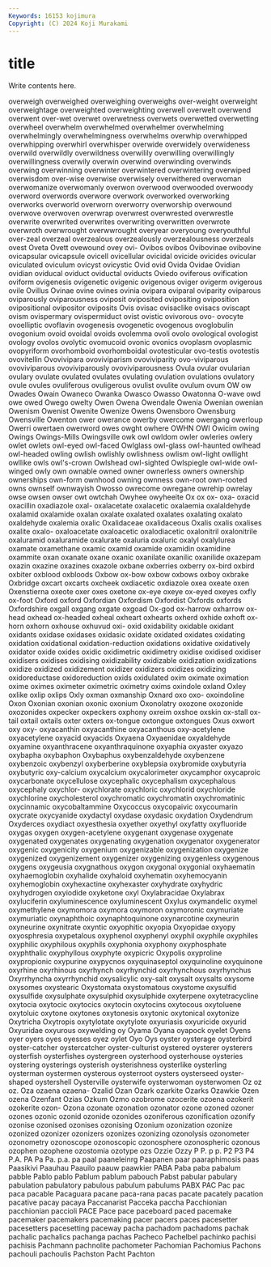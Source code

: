 ```yaml
---
Keywords: 16153 kojimura
Copyright: (C) 2024 Koji Murakami
---
```


# title

Write contents here.



 overweigh
overweighed overweighing overweighs over-weight overweight overweightage overweighted overweighting overwell overwelt
overwend overwent over-wet overwet overwetness overwets overwetted overwetting overwheel overwhelm
overwhelmed overwhelmer overwhelming overwhelmingly overwhelmingness overwhelms overwhip overwhipped overwhipping overwhirl
overwhisper overwide overwidely overwideness overwild overwildly overwildness overwilily overwilling overwillingly
overwillingness overwily overwin overwind overwinding overwinds overwing overwinning overwinter overwintered
overwintering overwiped overwisdom over-wise overwise overwisely overwithered overwoman overwomanize overwomanly
overwon overwood overwooded overwoody overword overwords overwore overwork overworked overworking
overworks overworld overworn overworry overworship overwound overwove overwoven overwrap overwrest
overwrested overwrestle overwrite overwrited overwrites overwriting overwritten overwrote overwroth overwrought
overwwrought overyear overyoung overyouthful over-zeal overzeal overzealous overzealously overzealousness overzeals
ovest Oveta Ovett ovewound ovey ovi- Ovibos ovibos Ovibovinae ovibovine
ovicapsular ovicapsule ovicell ovicellular ovicidal ovicide ovicides ovicular oviculated oviculum
ovicyst ovicystic Ovid ovid Ovida Ovidae Ovidian ovidian oviducal oviduct
oviductal oviducts Oviedo oviferous ovification oviform ovigenesis ovigenetic ovigenic ovigenous
oviger ovigerm ovigerous ovile Ovillus Ovinae ovine ovines ovinia ovipara
oviparal oviparity oviparous oviparously oviparousness oviposit oviposited ovipositing oviposition ovipositional
ovipositor oviposits Ovis ovisac ovisaclike ovisacs oviscapt ovism ovispermary ovispermiduct
ovist ovistic ovivorous ovo- ovocyte ovoelliptic ovoflavin ovogenesis ovogenetic ovogenous
ovoglobulin ovogonium ovoid ovoidal ovoids ovolemma ovoli ovolo ovological ovologist
ovology ovolos ovolytic ovomucoid ovonic ovonics ovoplasm ovoplasmic ovopyriform ovorhomboid
ovorhomboidal ovotesticular ovo-testis ovotestis ovovitellin Ovovivipara ovoviviparism ovoviviparity ovo-viviparous ovoviviparous
ovoviviparously ovoviviparousness Ovula ovular ovularian ovulary ovulate ovulated ovulates ovulating
ovulation ovulations ovulatory ovule ovules ovuliferous ovuligerous ovulist ovulite ovulum
ovum OW ow Owades Owain Owaneco Owanka Owasco Owasso Owatonna
O-wave owd owe owed Owego owelty Owen Owena Owendale Owenia
Owenian owenian Owenism Owenist Owenite Owenize Owens Owensboro Owensburg Owensville
Owenton ower owerance owerby owercome owergang owerloup Owerri owertaen owerword
owes owght owhere OWHN OWI Owicim owing Owings Owings-Mills Owingsville
owk owl owldom owler owleries owlery owlet owlets owl-eyed owl-faced
Owlglass owl-glass owl-haunted owlhead owl-headed owling owlish owlishly owlishness owlism
owl-light owllight owllike owls owl's-crown Owlshead owl-sighted Owlspiegle owl-wide owl-winged
owly own ownable owned owner ownerless owners ownership ownerships own-form
ownhood owning ownness own-root own-rooted owns ownself ownwayish Owosso owrecome
owregane owrehip owrelay owse owsen owser owt owtchah Owyhee owyheeite
Ox ox ox- oxa- oxacid oxacillin oxadiazole oxal- oxalacetate oxalacetic
oxalaemia oxalaldehyde oxalamid oxalamide oxalan oxalate oxalated oxalates oxalating oxalato
oxaldehyde oxalemia oxalic Oxalidaceae oxalidaceous Oxalis oxalis oxalises oxalite oxalo-
oxaloacetate oxaloacetic oxalodiacetic oxalonitril oxalonitrile oxaluramid oxaluramide oxalurate oxaluria oxaluric
oxalyl oxalylurea oxamate oxamethane oxamic oxamid oxamide oxamidin oxamidine oxammite
oxan oxanate oxane oxanic oxanilate oxanilic oxanilide oxazepam oxazin oxazine
oxazines oxazole oxbane oxberries oxberry ox-bird oxbird oxbiter oxblood oxbloods
Oxbow ox-bow oxbow oxbows oxboy oxbrake Oxbridge oxcart oxcarts oxcheek
oxdiacetic oxdiazole oxea oxeate oxen Oxenstierna oxeote oxer oxes oxetone
ox-eye oxeye ox-eyed oxeyes oxfly ox-foot Oxford oxford Oxfordian Oxfordism
Oxfordist Oxfords oxfords Oxfordshire oxgall oxgang oxgate oxgoad Ox-god ox-harrow
oxharrow ox-head oxhead ox-headed oxheal oxheart oxhearts oxherd oxhide oxhoft
ox-horn oxhorn oxhouse oxhuvud oxi- oxid oxidability oxidable oxidant oxidants
oxidase oxidases oxidasic oxidate oxidated oxidates oxidating oxidation oxidational oxidation-reduction
oxidations oxidative oxidatively oxidator oxide oxides oxidic oxidimetric oxidimetry oxidise
oxidised oxidiser oxidisers oxidises oxidising oxidizability oxidizable oxidization oxidizations oxidize
oxidized oxidizement oxidizer oxidizers oxidizes oxidizing oxidoreductase oxidoreduction oxids oxidulated
oxim oximate oximation oxime oximes oximeter oximetric oximetry oxims oxindole
oxland Oxley oxlike oxlip oxlips Oxly oxman oxmanship Oxnard oxo
oxo- oxoindoline Oxon Oxonian oxonian oxonic oxonium Oxonolatry oxozone oxozonide
oxozonides oxpecker oxpeckers oxphony oxreim oxshoe oxskin ox-stall ox-tail oxtail
oxtails oxter oxters ox-tongue oxtongue oxtongues Oxus oxwort oxy oxy-
oxyacanthin oxyacanthine oxyacanthous oxy-acetylene oxyacetylene oxyacid oxyacids Oxyaena Oxyaenidae oxyaldehyde
oxyamine oxyanthracene oxyanthraquinone oxyaphia oxyaster oxyazo oxybapha oxybaphon Oxybaphus oxybenzaldehyde
oxybenzene oxybenzoic oxybenzyl oxyberberine oxyblepsia oxybromide oxybutyria oxybutyric oxy-calcium oxycalcium
oxycalorimeter oxycamphor oxycaproic oxycarbonate oxycellulose oxycephalic oxycephalism oxycephalous oxycephaly oxychlor-
oxychlorate oxychloric oxychlorid oxychloride oxychlorine oxycholesterol oxychromatic oxychromatin oxychromatinic oxycinnamic
oxycobaltammine Oxycoccus oxycopaivic oxycoumarin oxycrate oxycyanide oxydactyl oxydase oxydasic oxydation
Oxydendrum Oxyderces oxydiact oxyesthesia oxyether oxyethyl oxyfatty oxyfluoride oxygas oxygen
oxygen-acetylene oxygenant oxygenase oxygenate oxygenated oxygenates oxygenating oxygenation oxygenator oxygenerator
oxygenic oxygenicity oxygenium oxygenizable oxygenization oxygenize oxygenized oxygenizement oxygenizer oxygenizing
oxygenless oxygenous oxygens oxygeusia oxygnathous oxygon oxygonal oxygonial oxyhaematin oxyhaemoglobin
oxyhalide oxyhaloid oxyhematin oxyhemocyanin oxyhemoglobin oxyhexactine oxyhexaster oxyhydrate oxyhydric oxyhydrogen
oxyiodide oxyketone oxyl Oxylabracidae Oxylabrax oxyluciferin oxyluminescence oxyluminescent Oxylus oxymandelic
oxymel oxymethylene oxymomora oxymora oxymoron oxymoronic oxymuriate oxymuriatic oxynaphthoic oxynaphtoquinone
oxynarcotine oxyneurin oxyneurine oxynitrate oxyntic oxyophitic oxyopia Oxyopidae oxyopy oxyosphresia
oxypetalous oxyphenol oxyphenyl oxyphil oxyphile oxyphiles oxyphilic oxyphilous oxyphils oxyphonia
oxyphony oxyphosphate oxyphthalic oxyphyllous oxyphyte oxypicric Oxypolis oxyproline oxypropionic oxypurine
oxypycnos oxyquinaseptol oxyquinoline oxyquinone oxyrhine oxyrhinous oxyrhynch oxyrhynchid oxyrhynchous oxyrhynchus
Oxyrrhyncha oxyrrhynchid oxysalicylic oxy-salt oxysalt oxysalts oxysome oxysomes oxystearic Oxystomata
oxystomatous oxystome oxysulfid oxysulfide oxysulphate oxysulphid oxysulphide oxyterpene oxytetracycline oxytocia
oxytocic oxytocics oxytocin oxytocins oxytocous oxytoluene oxytoluic oxytone oxytones oxytonesis
oxytonic oxytonical oxytonize Oxytricha Oxytropis oxytylotate oxytylote oxyuriasis oxyuricide oxyurid
Oxyuridae oxyurous oxywelding oy Oyama Oyana oyapock oyelet Oyens oyer
oyers oyes oyesses oyez oylet Oyo Oys oyster oysterage oysterbird
oyster-catcher oystercatcher oyster-culturist oystered oysterer oysterers oysterfish oysterfishes oystergreen oysterhood
oysterhouse oysteries oystering oysterings oysterish oysterishness oysterlike oysterling oysterman oystermen
oysterous oysterroot oysters oysterseed oyster-shaped oystershell Oysterville oysterwife oysterwoman oysterwomen
Oz oz oz. Oza ozaena ozaena- Ozalid Ozan Ozark ozarkite
Ozarks Ozawkie Ozen ozena Ozenfant Ozias Ozkum Ozmo ozobrome ozocerite
ozoena ozokerit ozokerite ozon- Ozona ozonate ozonation ozonator ozone ozoned
ozoner ozones ozonic ozonid ozonide ozonides ozoniferous ozonification ozonify ozonise
ozonised ozonises ozonising Ozonium ozonization ozonize ozonized ozonizer ozonizers ozonizes
ozonizing ozonolysis ozonometer ozonometry ozonoscope ozonoscopic ozonosphere ozonospheric ozonous ozophen
ozophene ozostomia ozotype ozs Ozzie Ozzy P P. p p.
P2 P3 P4 P.A. PA Pa Pa. p.a. pa paal
paaneleinrg Paapanen paar paaraphimosis paas Paasikivi Paauhau Paauilo paauw paawkier
PABA Paba paba pabalum pabble Pablo pablo Pablum pablum pabouch
Pabst pabular pabulary pabulation pabulatory pabulous pabulum pabulums PABX PAC
Pac pac paca pacable Pacaguara pacane paca-rana pacas pacate pacately
pacation pacative pacay pacaya Paccanarist Pacceka paccha Pacchionian pacchionian paccioli
PACE Pace pace paceboard paced pacemake pacemaker pacemakers pacemaking pacer
pacers paces pacesetter pacesetters pacesetting paceway pacha pachadom pachadoms pachak
pachalic pachalics pachanga pachas Pacheco Pachelbel pachinko pachisi pachisis Pachmann
pachnolite pachometer Pachomian Pachomius Pachons pachouli pachoulis Pachston Pacht Pachton
